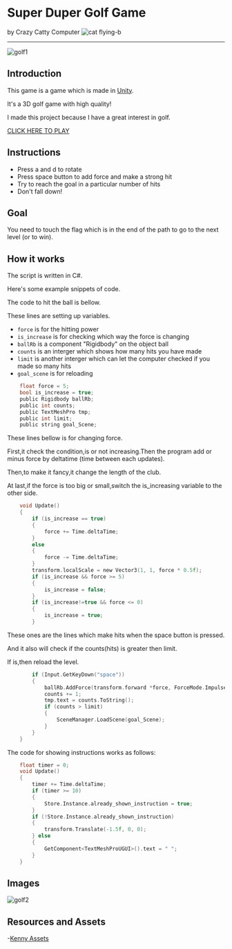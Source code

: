 Super Duper Golf Game
====================
by Crazy Catty Computer
![cat flying-b](https://user-images.githubusercontent.com/87847364/230899237-d93fc0b0-77c2-46b5-8b70-8eb4618b78b7.svg)

_______________________________________________

![golf1](https://user-images.githubusercontent.com/87847364/230897115-9325ce6a-91da-4cff-8b9d-7fbd9ab434b0.JPG)


Introduction
------------
This game is a game which is made in [Unity](https://unity.com/).

It's a 3D golf game with high quality!

I made this project because I have a great interest in golf.


[CLICK HERE TO PLAY](Tim_Super_Duper_golf_WebGL_v2/index.html)


Instructions
-----------

  - Press a and d to rotate
  - Press space button to add force and make a strong hit
  - Try to reach the goal in a particular number of hits
  - Don't fall down!

Goal
----

You need to touch the flag which is in the end of the path to go to the next level (or to win).

How it works
-----------

The script is written in C#.

Here's some example snippets of code.

The code to hit the ball is bellow.

These lines are setting up variables.

  - `force` is for the hitting power
  - `is_increase` is for checking which way the force is changing
  - `ballRb` is a component "Rigidbody" on the object ball
  - `counts` is an interger which shows how many hits you have made
  - `limit` is another interger which can let the computer checked if you made so many hits
  - `goal_scene` is for reloading
~~~c
    float force = 5;
    bool is_increase = true;
    public Rigidbody ballRb;
    public int counts;
    public TextMeshPro tmp;
    public int limit;
    public string goal_Scene;
~~~

These lines bellow is for changing force.

First,it check the condition,is or not increasing.Then the program add or minus force by deltatime (time between each updates).

Then,to make it fancy,it change the length of the club.

At last,if the force is too big or small,switch the is_increasing variable to the other side.

~~~c
    void Update()
    {
        if (is_increase == true)
        {
            force += Time.deltaTime;
        }
        else
        {
            force -= Time.deltaTime;
        }
        transform.localScale = new Vector3(1, 1, force * 0.5f);
        if (is_increase && force >= 5)
        {
            is_increase = false;
        }
        if (is_increase!=true && force <= 0)
        {
            is_increase = true;
        }
~~~

These ones are the lines which make hits when the space button is pressed.

And it also will check if the counts(hits) is greater then limit.

If is,then reload the level.

~~~c
        if (Input.GetKeyDown("space"))
        {
            ballRb.AddForce(transform.forward *force, ForceMode.Impulse);
            counts += 1;
            tmp.text = counts.ToString();
            if (counts > limit)
            {      
                SceneManager.LoadScene(goal_Scene);
            }
        }
    }
~~~

The code for showing instructions works as follows:

~~~c
    float timer = 0;
    void Update()
    {
        timer += Time.deltaTime;
        if (timer >= 10)
        {
            Store.Instance.already_shown_instruction = true;
        }
        if (!Store.Instance.already_shown_instruction)
        {
            transform.Translate(-1.5f, 0, 0);
        } else
        {
            GetComponent<TextMeshProUGUI>().text = " ";
        }      
    }
~~~

Images
-------------

![golf2](https://user-images.githubusercontent.com/87847364/230894410-a59a077a-dfbb-418b-a970-3457fdad4adc.JPG)

Resources and Assets
--------------------
-[Kenny Assets](https://www.kenney.nl/assets)
